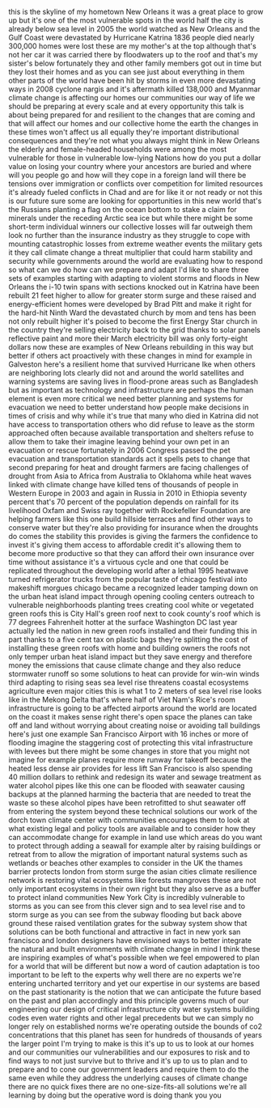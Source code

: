 
this is the skyline of my hometown New
Orleans it was a great place to grow up
but it&#39;s one of the most vulnerable
spots in the world half the city is
already below sea level in 2005 the
world watched as New Orleans and the
Gulf Coast were devastated by Hurricane
Katrina 1836 people died nearly 300,000
homes were lost these are my mother&#39;s at
the top although that&#39;s not her car it
was carried there by floodwaters up to
the roof and that&#39;s my sister&#39;s below
fortunately they and other family
members got out in time but they lost
their homes and as you can see just
about everything in them other parts of
the world have been hit by storms in
even more devastating ways in 2008
cyclone nargis and it&#39;s aftermath killed
138,000 and Myanmar climate change is
affecting our homes our communities our
way of life we should be preparing at
every scale and at every opportunity
this talk is about being prepared for
and resilient to the changes that are
coming and that will affect our homes
and our collective home the earth the
changes in these times won&#39;t affect us
all equally they&#39;re important
distributional consequences and they&#39;re
not what you always might think in New
Orleans the elderly and female-headed
households were among the most
vulnerable for those in vulnerable
low-lying Nations how do you put a
dollar value on losing your country
where your ancestors are buried and
where will you people go and how will
they cope in a foreign land will there
be tensions over immigration or
conflicts over competition for limited
resources it&#39;s already fueled conflicts
in Chad and are for like it or not ready
or not this is our future
sure some are looking for opportunities
in this new world that&#39;s the Russians
planting a flag on the ocean bottom to
stake a claim for minerals under the
receding Arctic sea ice but while there
might be some short-term individual
winners our collective losses will far
outweigh them look no further than the
insurance industry as they struggle to
cope with mounting catastrophic losses
from extreme weather events the military
gets it they call climate change a
threat multiplier that could harm
stability and security while governments
around the world are evaluating how to
respond so what can we do how can we
prepare and adapt I&#39;d like to share
three sets of examples starting with
adapting to violent storms and floods in
New Orleans the i-10 twin spans with
sections knocked out in Katrina have
been rebuilt 21 feet higher to allow for
greater storm surge and these raised and
energy-efficient homes were developed by
Brad Pitt and make it right for the
hard-hit Ninth Ward the devastated
church by mom and tens has been not only
rebuilt higher it&#39;s poised to become the
first Energy Star church in the country
they&#39;re selling electricity back to the
grid thanks to solar panels reflective
paint and more their March electricity
bill was only forty-eight dollars now
these are examples of New Orleans
rebuilding in this way but better if
others act proactively with these
changes in mind for example in Galveston
here&#39;s a resilient home that survived
Hurricane Ike when others are
neighboring lots clearly did not and
around the world satellites and warning
systems are saving lives in flood-prone
areas such as Bangladesh but as
important as technology and
infrastructure are perhaps the human
element is even more critical we need
better planning and systems for
evacuation we need to better understand
how people make decisions in times of
crisis and why while it&#39;s true that many
who died in Katrina did not have access
to transportation others who did refuse
to leave as the storm approached often
because available transportation and
shelters refuse to allow them to take
their
imagine leaving behind your own pet in
an evacuation or rescue fortunately in
2006 Congress passed the pet evacuation
and transportation standards act it
spells pets to change that second
preparing for heat and drought farmers
are facing challenges of drought from
Asia to Africa from Australia to
Oklahoma while heat waves linked with
climate change have killed tens of
thousands of people in Western Europe in
2003 and again in Russia in 2010 in
Ethiopia seventy percent that&#39;s 70
percent of the population depends on
rainfall for its livelihood Oxfam and
Swiss ray together with Rockefeller
Foundation are helping farmers like this
one build hillside terraces and find
other ways to conserve water but they&#39;re
also providing for insurance when the
droughts do comes the stability this
provides is giving the farmers the
confidence to invest it&#39;s giving them
access to affordable credit it&#39;s
allowing them to become more productive
so that they can afford their own
insurance over time without assistance
it&#39;s a virtuous cycle and one that could
be replicated throughout the developing
world after a lethal 1995 heatwave
turned refrigerator trucks from the
popular taste of chicago festival into
makeshift morgues chicago became a
recognized leader tamping down on the
urban heat island impact through opening
cooling centers outreach to vulnerable
neighborhoods planting trees creating
cool white or vegetated green roofs this
is City Hall&#39;s green roof next to cook
county&#39;s roof which is 77 degrees
Fahrenheit hotter at the surface
Washington DC last year actually led the
nation in new green roofs installed and
their funding this in part thanks to a
five cent tax on plastic bags they&#39;re
splitting the cost of installing these
green roofs with home and building
owners the roofs not only temper urban
heat island impact but they save energy
and therefore money the emissions that
cause climate change and they also
reduce stormwater runoff so some
solutions to heat can provide for
win-win winds
third adapting to rising seas sea level
rise threatens coastal ecosystems
agriculture even major cities this is
what 1 to 2 meters of sea level rise
looks like in the Mekong Delta that&#39;s
where half of Viet Nam&#39;s Rice&#39;s room
infrastructure is going to be affected
airports around the world are located on
the coast it makes sense right there&#39;s
open space the planes can take off and
land without worrying about creating
noise or avoiding tall buildings here&#39;s
just one example San Francisco Airport
with 16 inches or more of flooding
imagine the staggering cost of
protecting this vital infrastructure
with levees but there might be some
changes in store that you might not
imagine for example planes require more
runway for takeoff because the heated
less dense air provides for less lift
San Francisco is also spending 40
million dollars to rethink and redesign
its water and sewage treatment as water
alcohol pipes like this one can be
flooded with seawater causing backups at
the planned harming the bacteria that
are needed to treat the waste so these
alcohol pipes have been retrofitted to
shut seawater off from entering the
system beyond these technical solutions
our work of the dorch town climate
center with communities encourages them
to look at what existing legal and
policy tools are available and to
consider how they can accommodate change
for example in land use which areas do
you want to protect through adding a
seawall for example alter by raising
buildings or retreat from to allow the
migration of important natural systems
such as wetlands or beaches other
examples to consider in the UK the
thames barrier protects london from
storm surge the asian cities climate
resilience network is restoring vital
ecosystems like forests mangroves these
are not only important ecosystems in
their own right but they also serve as a
buffer to protect inland communities New
York City is incredibly vulnerable to
storms as you can see from this clever
sign and to sea level rise and to storm
surge as you can see from the subway
flooding but back above ground these
raised ventilation grates for the subway
system
show that solutions can be both
functional and attractive in fact in new
york san francisco and london designers
have envisioned ways to better integrate
the natural and built environments with
climate change in mind I think these are
inspiring examples of what&#39;s possible
when we feel empowered to plan for a
world that will be different but now a
word of caution adaptation is too
important to be left to the experts why
well there are no experts we&#39;re entering
uncharted territory and yet our
expertise in our systems are based on
the past stationarity is the notion that
we can anticipate the future based on
the past and plan accordingly and this
principle governs much of our
engineering our design of critical
infrastructure city water systems
building codes even water rights and
other legal precedents but we can simply
no longer rely on established norms
we&#39;re operating outside the bounds of
co2 concentrations that this planet has
seen for hundreds of thousands of years
the larger point I&#39;m trying to make is
this it&#39;s up to us to look at our homes
and our communities our vulnerabilities
and our exposures to risk and to find
ways to not just survive but to thrive
and it&#39;s up to us to plan and to prepare
and to cone our government leaders and
require them to do the same even while
they address the underlying causes of
climate change there are no quick fixes
there are no one-size-fits-all solutions
we&#39;re all learning by doing but the
operative word is doing thank you
you
